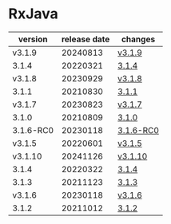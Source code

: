 # RxJava	


|version|release date|changes|
|---|---|---|
|v3.1.9|20240813|[v3.1.9](./v3.1.9-20240813.md)|
|3.1.4|20220321|[3.1.4](./3.1.4-20220321.md)|
|v3.1.8|20230929|[v3.1.8](./v3.1.8-20230929.md)|
|3.1.1|20210830|[3.1.1](./3.1.1-20210830.md)|
|v3.1.7|20230823|[v3.1.7](./v3.1.7-20230823.md)|
|3.1.0|20210809|[3.1.0](./3.1.0-20210809.md)|
|3.1.6-RC0|20230118|[3.1.6-RC0](./3.1.6-RC0-20230118.md)|
|v3.1.5|20220601|[v3.1.5](./v3.1.5-20220601.md)|
|v3.1.10|20241126|[v3.1.10](./v3.1.10-20241126.md)|
|3.1.4|20220322|[3.1.4](./3.1.4-20220322.md)|
|3.1.3|20211123|[3.1.3](./3.1.3-20211123.md)|
|v3.1.6|20230118|[v3.1.6](./v3.1.6-20230118.md)|
|3.1.2|20211012|[3.1.2](./3.1.2-20211012.md)|
